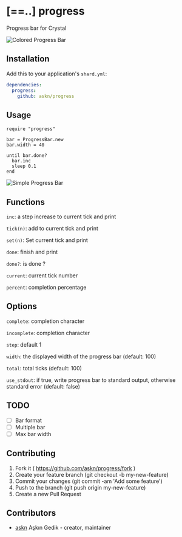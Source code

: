# **[==..]** progress

Progress bar for Crystal

![Colored Progress Bar](/images/colors_progress.gif)

## Installation

Add this to your application's `shard.yml`:

```yaml
dependencies:
  progress:
    github: askn/progress
```

## Usage

```crystal
require "progress"

bar = ProgressBar.new
bar.width = 40

until bar.done?
  bar.inc
  sleep 0.1
end
```

![Simple Progress Bar](/images/simple_progress.gif)

## Functions

`inc`: a step increase to current tick and print

`tick(n)`: add to current tick and print

`set(n)`: Set current tick and print

`done`: finish and print

`done?`: is done ?

`current`: current tick number

`percent`: completion percentage

## Options

`complete`: completion character

`incomplete`: completion character

`step`: default 1

`width`: the displayed width of the progress bar (default: 100)

`total`: total ticks (default: 100)

`use_stdout`: if true, write progress bar to standard output, otherwise standard error (default: false)

## TODO

- [ ] Bar format
- [ ] Multiple bar
- [ ] Max bar width

## Contributing

1. Fork it ( https://github.com/askn/progress/fork )
2. Create your feature branch (git checkout -b my-new-feature)
3. Commit your changes (git commit -am 'Add some feature')
4. Push to the branch (git push origin my-new-feature)
5. Create a new Pull Request

## Contributors

- [askn](https://github.com/askn) Aşkın Gedik - creator, maintainer
